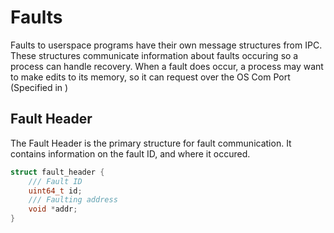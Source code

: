 # Faults
Faults to userspace programs have their own message structures from IPC. These structures communicate information about faults occuring so a process can handle recovery. When a fault does occur, a process may want to make edits to its memory, so it can request over the OS Com Port (Specified in )

## Fault Header
The Fault Header is the primary structure for fault communication. It contains information on the fault ID, and where it occured.
```c
struct fault_header {
    /// Fault ID
    uint64_t id;
    /// Faulting address
    void *addr;
}
```